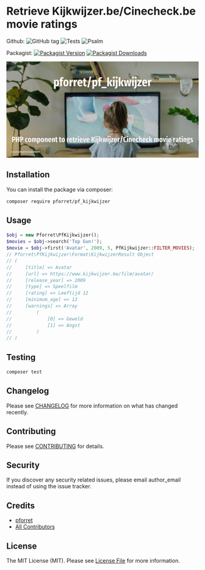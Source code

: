 # Retrieve Kijkwijzer.be/Cinecheck.be movie ratings

Github: 
![GitHub tag](https://img.shields.io/github/v/tag/pforret/pf_kijkwijzer)
![Tests](https://github.com/pforret/pf_kijkwijzer/workflows/Run%20Tests/badge.svg)
![Psalm](https://github.com/pforret/pf_kijkwijzer/workflows/Detect%20Psalm%20warnings/badge.svg)

Packagist: 
[![Packagist Version](https://img.shields.io/packagist/v/pforret/pf_kijkwijzer.svg?style=flat-square)](https://packagist.org/packages/pforret/pf_kijkwijzer)
[![Packagist Downloads](https://img.shields.io/packagist/dt/pforret/pf_kijkwijzer.svg?style=flat-square)](https://packagist.org/packages/pforret/pf_kijkwijzer)

![](assets/logo.jpg)

## Installation

You can install the package via composer:

```bash
composer require pforret/pf_kijkwijzer
```

## Usage

``` php
$obj = new Pforret\PfKijkwijzer();
$movies = $obj->search('Top Gun!');
$movie = $obj->first('Avatar', 2009, 5, PfKijkwijzer::FILTER_MOVIES);
// Pforret\PfKijkwijzer\Format\KijkwijzerResult Object
// (
//     [title] => Avatar
//     [url] => https://www.kijkwijzer.be/film/avatar/
//     [release_year] => 2009
//     [type] => Speelfilm
//     [rating] => Leeftijd 12
//     [minimum_age] => 12
//     [warnings] => Array
//         (
//             [0] => Geweld
//             [1] => Angst
//         )
// )

```

## Testing

``` bash
composer test
```

## Changelog

Please see [CHANGELOG](CHANGELOG.md) for more information on what has changed recently.

## Contributing

Please see [CONTRIBUTING](CONTRIBUTING.md) for details.

## Security

If you discover any security related issues, please email author_email instead of using the issue tracker.

## Credits

- [pforret](https://github.com/pforret)
- [All Contributors](../../contributors)

## License

The MIT License (MIT). Please see [License File](LICENSE.md) for more information.
